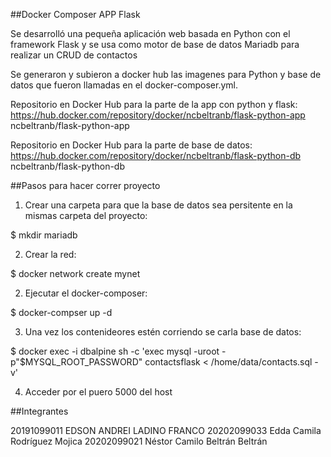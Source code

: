 ##Docker Composer APP Flask

Se desarrolló una pequeña aplicación web basada en Python con el framework Flask y se usa como motor de base de datos Mariadb para realizar un CRUD de contactos



Se generaron y subieron a docker hub las imagenes para Python y base de datos que fueron llamadas en el docker-composer.yml.

Repositorio en Docker Hub para la parte de la app con python y flask:
https://hub.docker.com/repository/docker/ncbeltranb/flask-python-app
ncbeltranb/flask-python-app

Repositorio en Docker Hub para la parte de base de datos:
https://hub.docker.com/repository/docker/ncbeltranb/flask-python-db
ncbeltranb/flask-python-db

##Pasos para hacer correr proyecto

1) Crear una carpeta para que la base de datos sea persitente en la mismas carpeta  del proyecto:

$ mkdir mariadb

2) Crear la red:

$ docker network create mynet


2) Ejecutar el docker-composer:

$ docker-compser up -d

3) Una vez los contenideores estén corriendo  se carla base de datos:

$ docker exec -i dbalpine sh -c 'exec mysql -uroot -p"$MYSQL_ROOT_PASSWORD" contactsflask < /home/data/contacts.sql -v'

4) Acceder por el puero 5000 del host

##Integrantes

20191099011 EDSON ANDREI LADINO FRANCO
20202099033 Edda Camila Rodríguez Mojica
20202099021 Néstor Camilo Beltrán Beltrán
